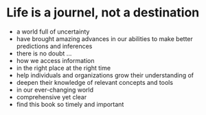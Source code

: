 # Life is a journel, not a destination

* a world full of uncertainty
* have brought amazing advances in our abilities to make better predictions and inferences
* there is no doubt ...
* how we access information
* in the right place at the right time
* help individuals and organizations grow their understanding of 
* deepen their knowledge of relevant concepts and tools
* in our ever-changing world
* comprehensive yet clear
* find this book so timely and important
